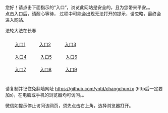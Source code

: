 您好！请点击下面指示的“入口”，浏览此网站是安全的，且为您带来平安。。 <br/>
点击入口后，请耐心等待， 过程中可能会出现无法打开的提示，请忽略，最终会进入网站. </br>

法轮大法在长春<br/>
<div style="padding:10px"><a style="margin:20px" target="_blank" href="https://d3ewlnz0y7f606.cloudfront.net/2Qpsp?sxeiqtwx" id="ccLink1" rel="nofollow">入口1</a> <a target="_blank" style="margin:20px" href="https://d36itfar2ot3rv.cloudfront.net/2Qpsp?ceegal" id="ccLink2" rel="nofollow">入口2</a> <a style="margin:20px" target="_blank" href="https://d31jtzaeribgkr.cloudfront.net/2Qpsp?xdvveny" id="ccLink3" rel="nofollow">入口3</a></div>

<div style="padding:10px" ><a style="margin:20px" target="_blank" href="https://d3ewlnz0y7f606.cloudfront.net/2Qpsp?sxeiqtwx" id="ccLink4" rel="nofollow">入口4</a> <a style="margin:20px" href="https://d36itfar2ot3rv.cloudfront.net/2Qpsp?ceegal" target="_blank" id="ccLink5" rel="nofollow">入口5</a> <a style="margin:20px" href="https://d31jtzaeribgkr.cloudfront.net/2Qpsp?xdvveny" target="_blank" id="ccLink6" rel="nofollow">入口6</a></div>

<div style="padding:10px"><a style="margin:20px" target="_blank" href="https://d3ewlnz0y7f606.cloudfront.net/2Qpsp?sxeiqtwx" id="ccLink7" rel="nofollow">入口7</a> <a style="margin:20px" href="https://d36itfar2ot3rv.cloudfront.net/2Qpsp?ceegal" target="_blank" id="ccLink8" rel="nofollow">入口8</a> <a style="margin:20px" target="_blank" href="https://d31jtzaeribgkr.cloudfront.net/2Qpsp?xdvveny" id="ccLink9" rel="nofollow">入口9</a></div>

<br/>



请复制并记住免翻墙网址 https://github.com/yntd/changchunzx (http后一定要加s)，在电脑或手机的浏览器均可访问。。<br/>

微信如提示停止访问该网页，须先点击右上角，选择浏览器打开。
